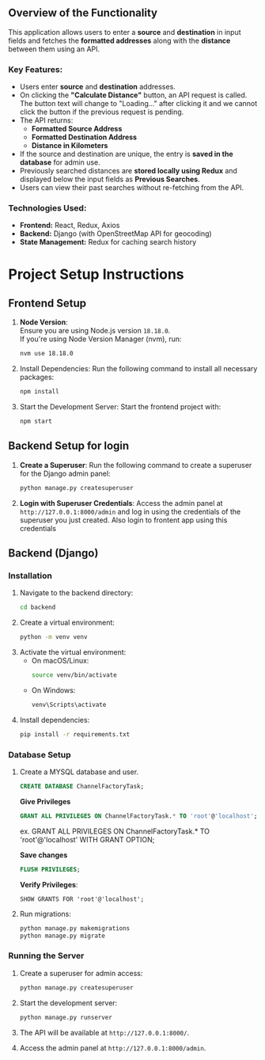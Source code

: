 ## Overview of the Functionality

This application allows users to enter a **source** and **destination** in input fields and fetches the **formatted addresses** along with the **distance** between them using an API.

### **Key Features:**

- Users enter **source** and **destination** addresses.
- On clicking the **"Calculate Distance"** button, an API request is called. The button text will change to "Loading..." after clicking it and we cannot click the button if the previous request is pending.
- The API returns:
  - **Formatted Source Address**
  - **Formatted Destination Address**
  - **Distance in Kilometers**
- If the source and destination are unique, the entry is **saved in the database** for admin use.
- Previously searched distances are **stored locally using Redux** and displayed below the input fields as **Previous Searches**.
- Users can view their past searches without re-fetching from the API.

### **Technologies Used:**

- **Frontend:** React, Redux, Axios
- **Backend:** Django (with OpenStreetMap API for geocoding)
- **State Management:** Redux for caching search history

# Project Setup Instructions

## Frontend Setup

1. **Node Version**:  
   Ensure you are using Node.js version `18.18.0`.  
   If you're using Node Version Manager (nvm), run:
   ```bash
   nvm use 18.18.0
   ```
2. Install Dependencies:
   Run the following command to install all necessary packages:
   ```bash
   npm install
   ```
3. Start the Development Server:
   Start the frontend project with:
   ```bash
   npm start
   ```

## Backend Setup for login

1. **Create a Superuser**:
   Run the following command to create a superuser for the Django admin panel:
   ```bash
   python manage.py createsuperuser
   ```
2. **Login with Superuser Credentials**:
   Access the admin panel at `http://127.0.0.1:8000/admin` and log in using the credentials of the superuser you just created.
   Also login to frontent app using this credentials

## Backend (Django)

### Installation

1. Navigate to the backend directory:
   ```bash
   cd backend
   ```
2. Create a virtual environment:
   ```bash
   python -m venv venv
   ```
3. Activate the virtual environment:
   - On macOS/Linux:
     ```bash
     source venv/bin/activate
     ```
   - On Windows:
     ```bash
     venv\Scripts\activate
     ```
4. Install dependencies:
   ```bash
   pip install -r requirements.txt
   ```

### Database Setup

1. Create a MYSQL database and user.

   ```sql
   CREATE DATABASE ChannelFactoryTask;
   ```

   **Give Privileges**

   ```sql
   GRANT ALL PRIVILEGES ON ChannelFactoryTask.* TO 'root'@'localhost';
   ```

   ex. GRANT ALL PRIVILEGES ON ChannelFactoryTask.\* TO 'root'@'localhost' WITH GRANT OPTION;

   **Save changes**

   ```sql
   FLUSH PRIVILEGES;
   ```

   **Verify Privileges**:

   ```
   SHOW GRANTS FOR 'root'@'localhost';
   ```

2. Run migrations:
   ```bash
   python manage.py makemigrations
   python manage.py migrate
   ```

### Running the Server

1. Create a superuser for admin access:
   ```bash
   python manage.py createsuperuser
   ```
2. Start the development server:
   ```bash
   python manage.py runserver
   ```
3. The API will be available at `http://127.0.0.1:8000/`.

4. Access the admin panel at `http://127.0.0.1:8000/admin`.
